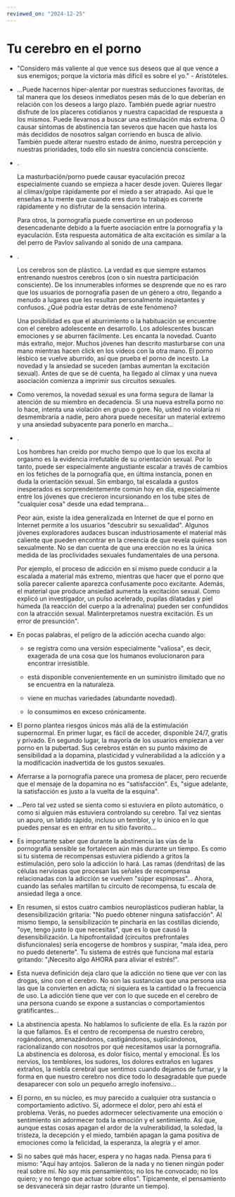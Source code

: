 ```yaml
---
reviewed_on: "2024-12-25"
---
```


# Tu cerebro en el porno

- "Considero más valiente al que vence sus deseos que al que vence a sus enemigos; porque la victoria más difícil es sobre el yo." - Aristóteles.

- ...Puede hacernos hiper-alentar por nuestras seducciones favoritas, de tal manera que los deseos inmediatos pesen más de lo que deberían en relación con los deseos a largo plazo. También puede agriar nuestro disfrute de los placeres cotidianos y nuestra capacidad de respuesta a los mismos. Puede llevarnos a buscar una estimulación más extrema. O causar síntomas de abstinencia tan severos que hacen que hasta los más decididos de nosotros salgan corriendo en busca de alivio. También puede alterar nuestro estado de ánimo, nuestra percepción y nuestras prioridades, todo ello sin nuestra conciencia consciente.

- .

    La masturbación/porno puede causar eyaculación precoz especialmente cuando se empieza a hacer desde joven. Quieres llegar al clímax/golpe rápidamente por el miedo a ser atrapado. Así que le enseñas a tu mente que cuando eres duro tu trabajo es correrte rápidamente y no disfrutar de la sensación interina.

    Para otros, la pornografía puede convertirse en un poderoso desencadenante debido a la fuerte asociación entre la pornografía y la eyaculación. Esta respuesta automática de alta excitación es similar a la del perro de Pavlov salivando al sonido de una campana.

- .

    Los cerebros son de plástico. La verdad es que siempre estamos entrenando nuestros cerebros (con o sin nuestra participación consciente). De los innumerables informes se desprende que no es raro que los usuarios de pornografía pasen de un género a otro, llegando a menudo a lugares que les resultan personalmente inquietantes y confusos. ¿Qué podría estar detrás de este fenómeno?

    Una posibilidad es que el aburrimiento o la habituación se encuentre con el cerebro adolescente en desarrollo. Los adolescentes buscan emociones y se aburren fácilmente. Les encanta la novedad. Cuanto más extraño, mejor. Muchos jóvenes han descrito masturbarse con una mano mientras hacen click en los videos con la otra mano. El porno lésbico se vuelve aburrido, así que prueba el porno de incesto. La novedad y la ansiedad se suceden (ambas aumentan la excitación sexual). Antes de que se dé cuenta, ha llegado al clímax y una nueva asociación comienza a imprimir sus circuitos sexuales.

- Como veremos, la novedad sexual es una forma segura de llamar la atención de su miembro en decadencia. Si una nueva estrella porno no lo hace, intenta una violación en grupo o gore. No, usted no violaría ni desmembraría a nadie, pero ahora puede necesitar un material extremo y una ansiedad subyacente para ponerlo en marcha...

- .

    Los hombres han creído por mucho tiempo que lo que los excita al orgasmo es la evidencia irrefutable de su orientación sexual. Por lo tanto, puede ser especialmente angustiante escalar a través de cambios en los fetiches de la pornografía que, en última instancia, ponen en duda la orientación sexual. Sin embargo, tal escalada a gustos inesperados es sorprendentemente común hoy en día, especialmente entre los jóvenes que crecieron incursionando en los tube sites de "cualquier cosa" desde una edad temprana...

    Peor aún, existe la idea generalizada en Internet de que el porno en Internet permite a los usuarios "descubrir su sexualidad". Algunos jóvenes exploradores audaces buscan industriosamente el material más caliente que pueden encontrar en la creencia de que revela quiénes son sexualmente. No se dan cuenta de que una erección no es la única medida de las proclividades sexuales fundamentales de una persona.

    Por ejemplo, el proceso de adicción en sí mismo puede conducir a la escalada a material más extremo, mientras que hacer que el porno que solía parecer caliente aparezca confusamente poco excitante. Además, el material que produce ansiedad aumenta la excitación sexual. Como explicó un investigador, un pulso acelerado, pupilas dilatadas y piel húmeda (la reacción del cuerpo a la adrenalina) pueden ser confundidos con la atracción sexual.  Malinterpretamos nuestra excitación. Es un error de presunción".

- En pocas palabras, el peligro de la adicción acecha cuando algo:

    - se registra como una versión especialmente "valiosa", es decir, exagerada de una cosa que los humanos evolucionaron para encontrar irresistible.

    - está disponible convenientemente en un suministro ilimitado que no se encuentra en la naturaleza.

    - viene en muchas variedades (abundante novedad).

    - lo consumimos en exceso crónicamente.

- El porno plantea riesgos únicos más allá de la estimulación supernormal. En primer lugar, es fácil de acceder, disponible 24/7, gratis y privado. En segundo lugar, la mayoría de los usuarios empiezan a ver porno en la pubertad. Sus cerebros están en su punto máximo de sensibilidad a la dopamina, plasticidad y vulnerabilidad a la adicción y a la modificación inadvertida de los gustos sexuales.

- Aferrarse a la pornografía parece una promesa de placer, pero recuerde que el mensaje de la dopamina no es "satisfacción". Es, "sigue adelante, la satisfacción es justo a la vuelta de la esquina".

- ...Pero tal vez usted se sienta como si estuviera en piloto automático, o como si alguien más estuviera controlando su cerebro. Tal vez sientas un apuro, un latido rápido, incluso un temblor, y lo único en lo que puedes pensar es en entrar en tu sitio favorito...

- Es importante saber que durante la abstinencia las vías de la pornografía sensible se fortalecen aún más durante un tiempo. Es como si tu sistema de recompensas estuviera pidiendo a gritos la estimulación, pero solo la adicción lo hará. Las ramas (dendritas) de las células nerviosas que procesan las señales de recompensa relacionadas con la adicción se vuelven "súper espinosas"... Ahora, cuando las señales martillan tu circuito de recompensa, tu escala de ansiedad llega a once.

- En resumen, si estos cuatro cambios neuroplásticos pudieran hablar, la desensibilización gritaría: "No puedo obtener ninguna satisfacción". Al mismo tiempo, la sensibilización te pincharía en las costillas diciendo, "oye, tengo justo lo que necesitas", que es lo que causó la desensibilización. La hipofrontalidad (circuitos prefrontales disfuncionales) sería encogerse de hombros y suspirar, "mala idea, pero no puedo detenerte". Tu sistema de estrés que funciona mal estaría gritando: "¡Necesito algo AHORA para aliviar el estrés!".

- Esta nueva definición deja claro que la adicción no tiene que ver con las drogas, sino con el cerebro. No son las sustancias que una persona usa las que la convierten en adicta; ni siquiera es la cantidad o la frecuencia de uso. La adicción tiene que ver con lo que sucede en el cerebro de una persona cuando se expone a sustancias o comportamientos gratificantes...

- La abstinencia apesta. No hablamos lo suficiente de ella. Es la razón por la que fallamos. Es el centro de recompensa de nuestro cerebro, rogándonos, amenazándonos, castigándonos, suplicándonos, racionalizando con nosotros por qué necesitamos usar la pornografía. La abstinencia es dolorosa,  es dolor físico, mental y emocional. Es los nervios, los temblores, los sudores, los dolores extraños en lugares extraños, la niebla cerebral que sentimos cuando dejamos de fumar, y la forma en que nuestro cerebro nos dice todo lo desagradable que puede desaparecer con solo un pequeño arreglo inofensivo...

- El porno, en su núcleo, es muy parecido a cualquier otra sustancia o comportamiento adictivo. Sí, adormece el dolor, pero ahí está el problema. Verás, no puedes adormecer selectivamente una emoción o sentimiento sin adormecer toda la emoción y el sentimiento. Así que, aunque estas cosas apagan el ardor de la vulnerabilidad, la soledad, la tristeza, la decepción y el miedo, también apagan la gama positiva de emociones como la felicidad, la esperanza, la alegría y el amor.

- Si no sabes qué más hacer, espera y no hagas nada. Piensa para ti mismo: "Aquí hay antojos. Salieron de la nada y no tienen ningún poder real sobre mí. No soy mis pensamientos; no los he convocado; no los quiero; y no tengo que actuar sobre ellos".  Típicamente, el pensamiento se desvanecerá sin dejar rastro (durante un tiempo).
